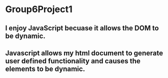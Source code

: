 # Group6Project1

## I enjoy JavaScript becuase it allows the DOM to be dynamic. 
## Javascript allows my html document to generate user defined functionality and causes the elements to be dynamic.
